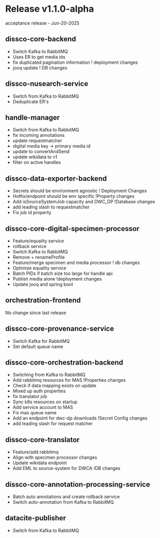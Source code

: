 # Release v1.1.0-alpha
acceptance release - Jun-20-2025

## dissco-core-backend
* Switch Kafka to RabbitMQ 
* Uses ER to get media ids 
* fix duplicated pagination information ! deployment changes 
* jooq update ! DB changes

## dissco-nusearch-service
* Switch from Kafka to RabbitMQ 
* Deduplicate ER's

## handle-manager
* Switch from Kafka to RabbitMQ 
* fix incoming annotations 
* update requestmatcher 
* digital media key -> primary media id 
* update to convertAndSend 
* update wikidata to v1 
* filter on active handles

## dissco-data-exporter-backend
* Secrets should be environment agnostic ! Deployment Changes 
* Hotfix/endpoint should be env specific !Property changes 
* Add isSourceSystemJob capacity and DWC_DP !Database changes 
* add leading slash to requestmatcher 
* Fix job id property

## dissco-core-digital-specimen-processor
* Feature/equality service 
* rollback service 
* Switch Kafka to RabbitMQ 
* Remove + renameProfile 
* Feature/merge specimen and media processor ! db changes 
* Optimize equality service 
* Batch PIDs if batch size too large for handle api 
* Publish media alone !deployment changes
* Update jooq and spring boot

## orchestration-frontend
No change since last release
## dissco-core-provenance-service
* Switch Kafka for RabbitMQ 
* Set default queue name

## dissco-core-orchestration-backend
* Switching from Kafka to RabbitMQ 
* Add rabbitmq resources for MAS !Properties changes 
* Check if data mapping exists on update 
* Mixed up auth properties 
* fix translator job 
* Sync k8s resources on startup 
* Add service account to MAS 
* Fix mas queue name 
* Add an endpoint for dwc-dp downloads !Secret Config changes 
* add leading slash for request matcher

## dissco-core-translator
* Feature/add rabbitmq 
* Align with specimen processor changes 
* Update wikidata endpoint 
* Add EML to source-system for DWCA  !DB changes

## dissco-core-annotation-processing-service
* Batch auto annotations and create rollback service 
* Switch auto-annotation from Kafka to RabbitMQ

## datacite-publisher
* Switch from Kafka to RabbitMQ


